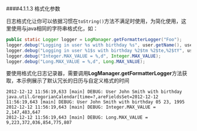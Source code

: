 ####4.1.1.3 格式化参数

日志格式化让你可以依据习惯在`toString()`方法不满足时使用，为简化使用，这里使用与java相同的字符串格式化，如：

```java
public static Logger logger = LogManager.getFormatterLogger("Foo");
logger.debug("Logging in user %s with birthday %s", user.getName(), user.getBirthdayCalendar());
logger.debug("Logging in user %1$s with birthday %2$tm %2$te,%2$tY", user.getName(), user.getBirthdayCalendar());
logger.debug("Integer.MAX_VALUE = %,d", Integer.MAX_VALUE);
logger.debug("Long.MAX_VALUE = %,d", Long.MAX_VALUE);
```

要使用格式化日志记录器，需要调用**LogManager.getFormatterLogger**方法获取，本示例展示了默认冗长的日历与自定义格式的时间

```console
2012-12-12 11:56:19,633 [main] DEBUG: User John Smith with birthday java.util.GregorianCalendar[time=?,areFieldsSet=2012-12-12 11:56:19,643 [main] DEBUG: User John Smith with birthday 05 23, 1995
2012-12-12 11:56:19,643 [main] DEBUG: Integer.MAX_VALUE = 2,147,483,647
2012-12-12 11:56:19,643 [main] DEBUG: Long.MAX_VALUE = 9,223,372,036,854,775,807
```